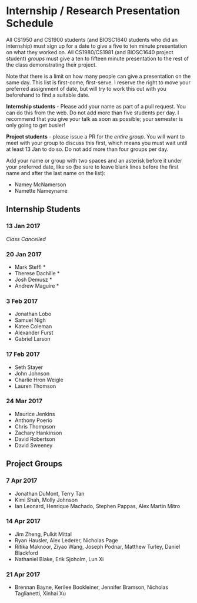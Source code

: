 # Internship / Research Presentation Schedule

All CS1950 and CS1900 students (and BIOSC1640 students who did an internship) must sign up for a date to give a five to ten minute presentation on what they worked on.  All CS1980/CS1981 (and BIOSC1640 project student) _groups_ must give a ten to fifteen minute presentation to the rest of the class demonstrating their project.

Note that there is a limit on how many people can give a presentation on the same day.  This list is first-come, first-serve.  I reserve the right to move your preferred assignment of date, but will try to work this out with you beforehand to find a suitable date.

__Internship students__ - Please add your name as part of a pull request.  You can do this from the web.  Do not add more than five students per day.  I recommend that you give your talk as soon as possible; your semester is only going to get busier!

__Project students__ - please issue a PR for the _entire group_.  You will want to meet with your group to discuss this first, which means you must wait until at least 13 Jan to do so. Do not add more than four groups per day.

Add your name or group with two spaces and an asterisk before it under your preferred date, like so (be sure to leave blank lines before the first name and after the last name on the list):

  * Namey McNamerson
  * Namette Nameyname
  
## Internship Students


### 13 Jan 2017
_Class Cancelled_

### 20 Jan 2017

  * Mark Steffl *
  * Therese Dachille *
  * Josh Demusz *
  * Andrew Maguire *

### 3 Feb 2017

  * Jonathan Lobo
  * Samuel Nigh
  * Katee Coleman
  * Alexander Furst
  * Gabriel Larson

### 17 Feb 2017

  * Seth Stayer
  * John Johnson
  * Charlie Hron Weigle
  * Lauren Thomson

### 24 Mar 2017

  * Maurice Jenkins
  * Anthony Poerio
  * Chris Thompson
  * Zachary Hankinson
  * David Robertson
  * David Sweeney
  
## Project Groups




### 7 Apr 2017

  * Jonathan DuMont, Terry Tan
  * Kimi Shah, Molly Johnson 
  * Ian Leonard, Henrique Machado, Stephen Pappas, Alex Martin Mitro

###  14 Apr 2017

  * Jim Zheng, Pulkit Mittal
  * Ryan Hausler, Alex Lederer, Nicholas Page
  * Ritika Maknoor, Ziyao Wang, Joseph Podnar, Matthew Turley, Daniel Blackford
  * Nathaniel Blake, Erik Sjoholm, Lun Xi


### 21 Apr 2017

  * Brennan Bayne, Kerilee Bookleiner, Jennifer Bramson, Nicholas Taglianetti, Xinhai Xu








